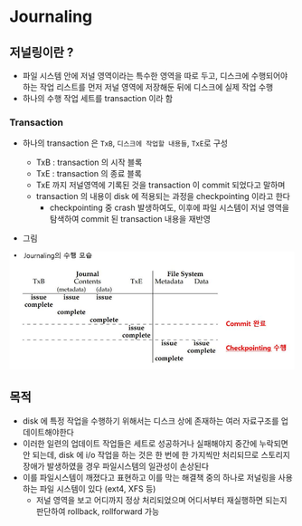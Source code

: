 # Journaling

## 저널링이란 ?

- 파일 시스템 안에 저널 영역이라는 특수한 영역을 따로 두고, 디스크에 수행되어야하는 작업 리스트를 먼저 저널 영역에 저장해둔 뒤에 디스크에 실제 작업 수행
- 하나의 수행 작업 세트를 transaction 이라 함

### Transaction

- 하나의 transaction 은 `TxB`, `디스크에 작업할 내용들`, `TxE`로 구성
  - TxB : transaction 의 시작 블록
  - TxE : transaction 의 종료 블록
  - TxE 까지 저널영역에 기록된 것을 transaction 이 commit 되었다고 말하며
  - transaction 의 내용이 disk 에 적용되는 과정을 checkpointing 이라고 한다
    - checkpointing 중 crash 발생하여도, 이후에 파일 시스템이 저널 영역을 탐색하여 commit 된 transaction 내용을 재반영

- 그림

![저널링 그림](./../images/저널링.JPG)

## 목적

- disk 에 특정 작업을 수행하기 위해서는 디스크 상에 존재하는 여러 자료구조를 업데이트해야한다
- 이러한 일련의 업데이트 작업들은 세트로 성공하거나 실패해야지 중간에 누락되면 안 되는데, disk 에 i/o 작업을 하는 것은 한 번에 한 가지씩만 처리되므로 스토리지 장애가 발생하였을 경우 파일시스템의 일관성이 손상된다
- 이를 파일시스템이 깨졌다고 표현하고 이를 막는 해결책 중의 하나로 저널링을 사용하는 파일 시스템이 있다 (ext4, XFS 등)
  - 저널 영역을 보고 어디까지 정상 처리되었으며 어디서부터 재실행하면 되는지 판단하여 rollback, rollforward 가능